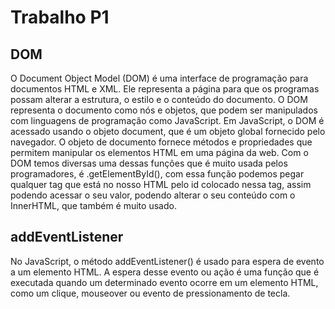 # Trabalho P1 
## DOM
O Document Object Model (DOM) é uma interface de programação para documentos HTML e XML. Ele representa a página para que os programas possam alterar a estrutura, o estilo e o conteúdo do documento. O DOM representa o documento como nós e objetos, que podem ser manipulados com linguagens de programação como JavaScript. Em JavaScript, o DOM é acessado usando o objeto document, que é um objeto global fornecido pelo navegador. O objeto de documento fornece métodos e propriedades que permitem manipular os elementos HTML em uma página da web.
Com o DOM temos diversas uma dessas funções que é muito usada pelos programadores, é .getElementById(), com essa função podemos pegar qualquer tag que está no nosso HTML pelo id colocado nessa tag, assim podendo acessar o seu valor, podendo alterar o seu conteúdo com o InnerHTML, que também é muito usado. 

## addEventListener
No JavaScript, o método addEventListener() é usado para espera de evento a um elemento HTML. A espera desse evento ou ação é uma função que é executada quando um determinado evento ocorre em um elemento HTML, como um clique, mouseover ou evento de pressionamento de tecla.